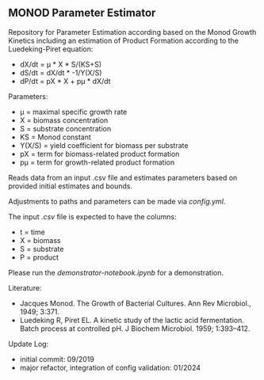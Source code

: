 **MONOD Parameter Estimator**
-

Repository for Parameter Estimation according based on the Monod Growth Kinetics including an estimation of Product Formation according to the Luedeking-Piret equation:

* dX/dt = µ * X * S/(KS+S) 
* dS/dt = dX/dt * -1/Y(X/S)
* dP/dt = pX * X + pµ * dX/dt

Parameters:
* µ = maximal specific growth rate
* X = biomass concentration
* S = substrate concentration
* KS = Monod constant
* Y(X/S) = yield coefficient for biomass per substrate
* pX = term for biomass-related product formation
* pµ = term for growth-related product formation

Reads data from an input .csv file and estimates parameters based on provided initial estimates and bounds.

Adjustments to paths and parameters can be made via *config.yml*.

The input *.csv* file is expected to have the columns:

* t = time
* X = biomass
* S = substrate
* P = product

Please run the *demonstrator-notebook.ipynb* for a demonstration.

Literature:
* Jacques Monod. The Growth of Bacterial Cultures. Ann Rev Microbiol., 1949; 3:371.
* Luedeking R, Piret EL. A kinetic study of the lactic acid fermentation. Batch process at controlled pH. J Biochem Microbiol. 1959; 1:393–412.


Update Log:

- initial commit: 09/2019
- major refactor, integration of config validation: 01/2024
